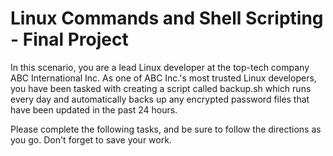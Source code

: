 # Linux Commands and Shell Scripting - Final Project

In this scenario, you are a lead Linux developer at the top-tech company ABC International Inc. As one of ABC Inc.'s most trusted Linux developers, you have been tasked with creating a script called backup.sh which runs every day and automatically backs up any encrypted password files that have been updated in the past 24 hours.

Please complete the following tasks, and be sure to follow the directions as you go. Don't forget to save your work.

